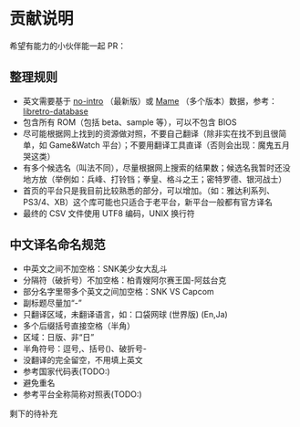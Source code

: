 # 贡献说明

希望有能力的小伙伴能一起 PR：

## 整理规则

- 英文需要基于 [no-intro](https://datomatic.no-intro.org/) （最新版）或 [Mame](https://github.com/retropie/retropie-setup/wiki/MAME) （多个版本）数据，参考：[libretro-database](https://github.com/libretro/libretro-database)
- 包含所有 ROM（包括 beta、sample 等），可以不包含 BIOS
- 尽可能根据网上找到的资源做对照，不要自己翻译（除非实在找不到且很简单，如 Game&Watch 平台）；不要用翻译工具直译（否则会出现：魔鬼五月哭这类）
- 有多个候选名（叫法不同），尽量根据网上搜索的结果数；候选名我暂时还没地方放（举例如：兵峰、打铃铛；拳皇、格斗之王；密特罗德、银河战士）
- 首页的平台只是我目前比较熟悉的部分，可以增加。（如：雅达利系列、PS3/4、XB）这个库可能也只适合于老平台，新平台一般都有官方译名
- 最终的 CSV 文件使用 UTF8 编码，UNIX 换行符

## 中文译名命名规范

- 中英文之间不加空格：SNK美少女大乱斗
- 分隔符（破折号）不加空格：柏青嫂阿尔赛王国-阿兹台克
- 部分名字里带多个英文之间加空格：SNK VS Capcom
- 副标题尽量加“-”
- 只翻译区域，未翻译语言，如：口袋网球 (世界版) (En,Ja)
- 多个后缀括号直接空格（半角）
- 区域：日版、非“日”
- 半角符号：逗号,、括号()、破折号-
- 没翻译的完全留空，不用填上英文
- 参考国家代码表(TODO:)
- 避免重名
- 参考平台全称简称对照表(TODO:)

剩下的待补充
